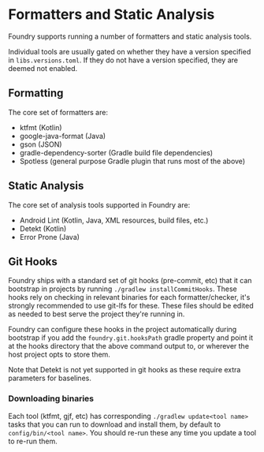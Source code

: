 Formatters and Static Analysis
==============================

Foundry supports running a number of formatters and static analysis tools.

Individual tools are usually gated on whether they have a version specified in `libs.versions.toml`. If they do not have a version specified, they are deemed not enabled.

## Formatting

The core set of formatters are:

- ktfmt (Kotlin)
- google-java-format (Java)
- gson (JSON)
- gradle-dependency-sorter (Gradle build file dependencies)
- Spotless (general purpose Gradle plugin that runs most of the above)

## Static Analysis

The core set of analysis tools supported in Foundry are:

- Android Lint (Kotlin, Java, XML resources, build files, etc.)
- Detekt (Kotlin)
- Error Prone (Java)

## Git Hooks

Foundry ships with a standard set of git hooks (pre-commit, etc) that it can bootstrap in projects by running `./gradlew installCommitHooks`. These hooks rely on checking in relevant binaries for each formatter/checker, it's strongly recommended to use git-lfs for these. These files should be edited as needed to best serve the project they're running in.

Foundry can configure these hooks in the project automatically during bootstrap if you add the `foundry.git.hooksPath` gradle property and point it at the hooks directory that the above command output to, or wherever the host project opts to store them.

Note that Detekt is not yet supported in git hooks as these require extra parameters for baselines.

### Downloading binaries

Each tool (ktfmt, gjf, etc) has corresponding `./gradlew update<tool name>` tasks that you can run to download and install them, by default to `config/bin/<tool name>`. You should re-run these any time you update a tool to re-run them.